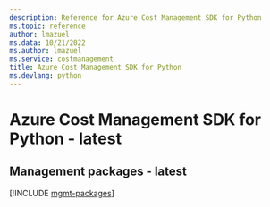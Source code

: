 ```yaml
---
description: Reference for Azure Cost Management SDK for Python
ms.topic: reference
author: lmazuel
ms.data: 10/21/2022
ms.author: lmazuel
ms.service: costmanagement
title: Azure Cost Management SDK for Python
ms.devlang: python
---
```

# Azure Cost Management SDK for Python - latest

## Management packages - latest
[!INCLUDE [mgmt-packages](cost-management-mgmt-index.md)]
